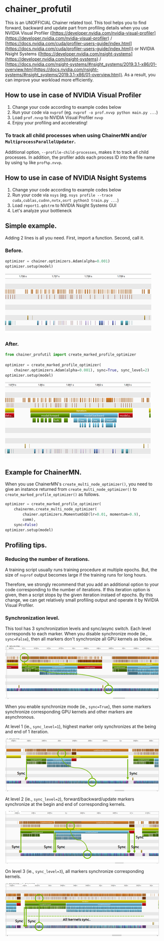 # chainer_profutil

This is an UNOFFICIAL Chainer related tool. This tool helps you to find forward, backward and update part from profiling details when you use NVIDIA Visual Profiler ([https://developer.nvidia.com/nvidia-visual-profiler](https://developer.nvidia.com/nvidia-visual-profiler) / [https://docs.nvidia.com/cuda/profiler-users-guide/index.html](https://docs.nvidia.com/cuda/profiler-users-guide/index.html)) or NVIDIA Nsight Systems ([https://developer.nvidia.com/nsight-systems](https://developer.nvidia.com/nsight-systems) / [https://docs.nvidia.com/nsight-systems/#nsight_systems/2019.3.1-x86/01-overview.htm](https://docs.nvidia.com/nsight-systems/#nsight_systems/2019.3.1-x86/01-overview.htm)).
As a result, you can improve your workload more efficiently.

## How to use in case of  NVIDIA Visual Profiler

1. Change your code according to example codes below
2. Run your code via `nvprof` (eg. `nvprof -o prof.nvvp python main.py ...`)
3. Load `prof.nvvp` to NVIDIA Visual Profiler `nvvp`
4. Enjoy your profiling and accelerating!

### To track all child processes when using ChainerMN and/or `MultiprocessParallelUpdater`.

Additional option, `--profile-child-processes`, makes it to track all child processes.
In addition, the profiler adds each process ID into the file name by using `%p` like `prof%p.nvvp`.

## How to use in case of NVIDIA Nsight Systems

1. Change your code according to example codes below
2. Run your code via `nsys` (eg. `nsys profile --trace cuda,cublas,cudnn,nvtx,osrt python3 train.py ...`)
3. Load `report1.qdstrm` to NVIDIA Nsight Systems GUI
4. Let's analyze your bottleneck

## Simple example.

Adding 2 lines is all you need. First, import a function. Second, call it.

### Before.

```python
optimizer = chainer.optimizers.Adam(alpha=0.001)
optimizer.setup(model)
```

[![A profiling result without nvtx mark.](./docs/imgs/profiling_example_without_mark_small.png "A profiling result without nvtx mark.")](./docs/imgs/profiling_example_without_mark.png)

### After.

```python
from chainer_profutil import create_marked_profile_optimizer

optimizer = create_marked_profile_optimizer(
    chainer.optimizers.Adam(alpha=0.001), sync=True, sync_level=2)
optimizer.setup(model)
```

[![A profiling result with nvtx mark.](./docs/imgs/profiling_example_with_mark_small.png "A profiling result with nvtx mark.")](./docs/imgs/profiling_example_with_mark.png)

## Example for ChainerMN.

When you use ChainerMN's `create_multi_node_optimizer()`, you need to give an instance returned from `create_multi_node_optimizer()` to `create_marked_profile_optimizer()` as follows.

```python
optimizer = create_marked_profile_optimizer(
    chainermn.create_multi_node_optimizer(
        chainer.optimizers.MomentumSGD(lr=0.01, momentum=0.9),
        comm),
    sync=False)
optimizer.setup(model)
```

## Profiling tips.

### Reducing the number of iterations.

A training script usually runs training procedure at multiple epochs.
But, the size of `nvprof` output becomes large if the training runs for long hours.

Therefore, we strongly recommend that you add an additional option to your code corresponding to the number of iterations.
If this iteration option is given, then a script stops by the given iteration instaed of epochs.
By this change, we can get relatively small profiling output and operate it by NVIDIA Visual Profiler.

### Synchronization level.

This tool has 3 synchronization levels and sync/async switch. Each level corresponds to each marker.
When you disable synchronize mode (ie., `sync=False`), then all markers don't synchronize all GPU kernels as below.

[![Asynchronous markers.](./docs/imgs/async_small.png "Asynchronous markers.")](./docs/imgs/async.png)

When you enable synchronize mode (ie., `sync=True`), then some markers synchronize corresponding GPU kernels and other markers are asynchronous.

At level 1 (ie., `sync_level=1`), highest marker only synchronizes at the being and end of 1 iteration.

[![Synchronization level 1 markers.](./docs/imgs/sync_lv1_small.png "Synchronization level 1 markers.")](./docs/imgs/sync_lv1.png)

At level 2 (ie., `sync_level=2`), forward/backward/update markers synchronize at the begin and end of corresponding kernels.

[![Synchronization level 2 markers.](./docs/imgs/sync_lv2_small.png "Synchronization level 2 markers.")](./docs/imgs/sync_lv2.png)

On level 3 (ie., `sync_level=3`), all markers synchronize corresponding kernels.

[![Synchronization level 3 markers.](./docs/imgs/sync_lv3_small.png "Synchronization level 3 markers.")](./docs/imgs/sync_lv3.png)
